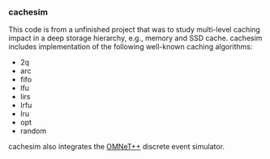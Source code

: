 ### cachesim

This code is from a unfinished project that was to study multi-level caching impact
in a deep storage hierarchy, e.g., memory and SSD cache.
cachesim includes implementation of the following well-known caching algorithms:

* 2q
* arc
* fifo
* lfu
* lirs
* lrfu
* lru
* opt
* random

cachesim also integrates the [OMNeT++](https://omnetpp.org/) discrete event simulator.

